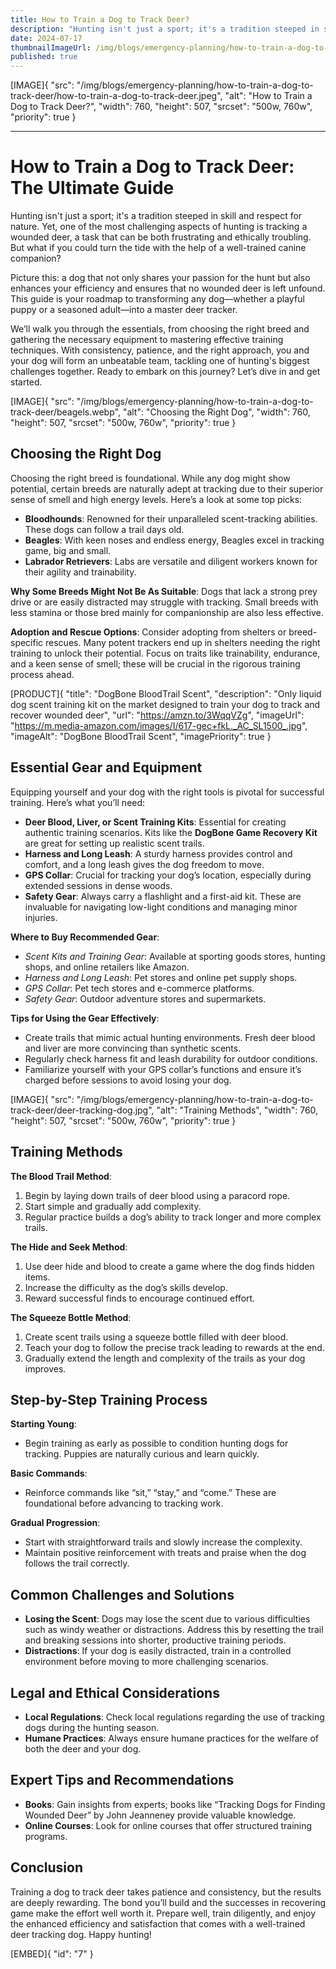 ```yaml
---
title: How to Train a Dog to Track Deer?
description: "Hunting isn't just a sport; it's a tradition steeped in skill and respect for nature. Yet, one of the most challenging aspects of hunting is tracking a wounded deer, a task that can be both frustrating and ethically troubling."
date: 2024-07-17
thumbnailImageUrl: /img/blogs/emergency-planning/how-to-train-a-dog-to-track-deer/how-to-train-a-dog-to-track-deer.jpeg
published: true
---
```


[IMAGE]{ "src": "/img/blogs/emergency-planning/how-to-train-a-dog-to-track-deer/how-to-train-a-dog-to-track-deer.jpeg", "alt": "How to Train a Dog to Track Deer?", "width": 760, "height": 507, "srcset": "500w, 760w", "priority": true }

---

# How to Train a Dog to Track Deer: The Ultimate Guide

Hunting isn't just a sport; it's a tradition steeped in skill and respect for nature. Yet, one of the most challenging aspects of hunting is tracking a wounded deer, a task that can be both frustrating and ethically troubling. But what if you could turn the tide with the help of a well-trained canine companion?

Picture this: a dog that not only shares your passion for the hunt but also enhances your efficiency and ensures that no wounded deer is left unfound. This guide is your roadmap to transforming any dog—whether a playful puppy or a seasoned adult—into a master deer tracker.

We’ll walk you through the essentials, from choosing the right breed and gathering the necessary equipment to mastering effective training techniques. With consistency, patience, and the right approach, you and your dog will form an unbeatable team, tackling one of hunting's biggest challenges together. Ready to embark on this journey? Let’s dive in and get started.

[IMAGE]{ "src": "/img/blogs/emergency-planning/how-to-train-a-dog-to-track-deer/beagels.webp", "alt": "Choosing the Right Dog", "width": 760, "height": 507, "srcset": "500w, 760w", "priority": true }

## Choosing the Right Dog

Choosing the right breed is foundational. While any dog might show potential, certain breeds are naturally adept at tracking due to their superior sense of smell and high energy levels. Here’s a look at some top picks:

- **Bloodhounds**: Renowned for their unparalleled scent-tracking abilities. These dogs can follow a trail days old.
- **Beagles**: With keen noses and endless energy, Beagles excel in tracking game, big and small.
- **Labrador Retrievers**: Labs are versatile and diligent workers known for their agility and trainability.

**Why Some Breeds Might Not Be As Suitable**:
Dogs that lack a strong prey drive or are easily distracted may struggle with tracking. Small breeds with less stamina or those bred mainly for companionship are also less effective.

**Adoption and Rescue Options**:
Consider adopting from shelters or breed-specific rescues. Many potent trackers end up in shelters needing the right training to unlock their potential.
Focus on traits like trainability, endurance, and a keen sense of smell; these will be crucial in the rigorous training process ahead.


[PRODUCT]{ "title": "DogBone BloodTrail Scent", "description": "Only liquid dog scent training kit on the market designed to train your dog to track and recover wounded deer", "url": "https://amzn.to/3WqqVZg", "imageUrl": "https://m.media-amazon.com/images/I/617-gec+fkL._AC_SL1500_.jpg", "imageAlt": "DogBone BloodTrail Scent", "imagePriority": true }


## Essential Gear and Equipment

Equipping yourself and your dog with the right tools is pivotal for successful training. Here’s what you’ll need:

- **Deer Blood, Liver, or Scent Training Kits**: Essential for creating authentic training scenarios. Kits like the **DogBone Game Recovery Kit** are great for setting up realistic scent trails.
- **Harness and Long Leash**: A sturdy harness provides control and comfort, and a long leash gives the dog freedom to move.
- **GPS Collar**: Crucial for tracking your dog’s location, especially during extended sessions in dense woods.
- **Safety Gear**: Always carry a flashlight and a first-aid kit. These are invaluable for navigating low-light conditions and managing minor injuries.

**Where to Buy Recommended Gear**:
- *Scent Kits and Training Gear*: Available at sporting goods stores, hunting shops, and online retailers like Amazon.
- *Harness and Long Leash*: Pet stores and online pet supply shops.
- *GPS Collar*: Pet tech stores and e-commerce platforms.
- *Safety Gear*: Outdoor adventure stores and supermarkets.

**Tips for Using the Gear Effectively**:
- Create trails that mimic actual hunting environments. Fresh deer blood and liver are more convincing than synthetic scents.
- Regularly check harness fit and leash durability for outdoor conditions.
- Familiarize yourself with your GPS collar’s functions and ensure it’s charged before sessions to avoid losing your dog.


[IMAGE]{ "src": "/img/blogs/emergency-planning/how-to-train-a-dog-to-track-deer/deer-tracking-dog.jpg", "alt": "Training Methods", "width": 760, "height": 507, "srcset": "500w, 760w", "priority": true }

## Training Methods

**The Blood Trail Method**:
1. Begin by laying down trails of deer blood using a paracord rope.
2. Start simple and gradually add complexity.
3. Regular practice builds a dog’s ability to track longer and more complex trails.

**The Hide and Seek Method**:
1. Use deer hide and blood to create a game where the dog finds hidden items.
2. Increase the difficulty as the dog’s skills develop.
3. Reward successful finds to encourage continued effort.

**The Squeeze Bottle Method**:
1. Create scent trails using a squeeze bottle filled with deer blood.
2. Teach your dog to follow the precise track leading to rewards at the end.
3. Gradually extend the length and complexity of the trails as your dog improves.

## Step-by-Step Training Process

**Starting Young**:
- Begin training as early as possible to condition hunting dogs for tracking. Puppies are naturally curious and learn quickly.

**Basic Commands**:
- Reinforce commands like “sit,” “stay,” and “come.” These are foundational before advancing to tracking work.

**Gradual Progression**:
- Start with straightforward trails and slowly increase the complexity.
- Maintain positive reinforcement with treats and praise when the dog follows the trail correctly.

## Common Challenges and Solutions

- **Losing the Scent**: Dogs may lose the scent due to various difficulties such as windy weather or distractions. Address this by resetting the trail and breaking sessions into shorter, productive training periods.
- **Distractions**: If your dog is easily distracted, train in a controlled environment before moving to more challenging scenarios.

## Legal and Ethical Considerations

- **Local Regulations**: Check local regulations regarding the use of tracking dogs during the hunting season. 
- **Humane Practices**: Always ensure humane practices for the welfare of both the deer and your dog.

## Expert Tips and Recommendations

- **Books**: Gain insights from experts; books like “Tracking Dogs for Finding Wounded Deer” by John Jeanneney provide valuable knowledge.
- **Online Courses**: Look for online courses that offer structured training programs.

## Conclusion

Training a dog to track deer takes patience and consistency, but the results are deeply rewarding. The bond you’ll build and the successes in recovering game make the effort well worth it. Prepare well, train diligently, and enjoy the enhanced efficiency and satisfaction that comes with a well-trained deer tracking dog. Happy hunting!

[EMBED]{ "id": "7" }
